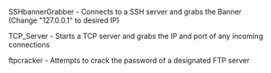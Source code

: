 SSHbannerGrabber - Connects to a SSH server and grabs the Banner (Change "127.0.0.1" to desired IP)

TCP_Server - Starts a TCP server and grabs the IP and port of any incoming connections

ftpcracker - Attempts to crack the password of a designated FTP server
